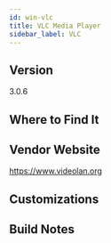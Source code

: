 ```yaml
---
id: win-vlc
title: VLC Media Player
sidebar_label: VLC
---
```


## Version
3.0.6

## Where to Find It

## Vendor Website
https://www.videolan.org

## Customizations

## Build Notes
